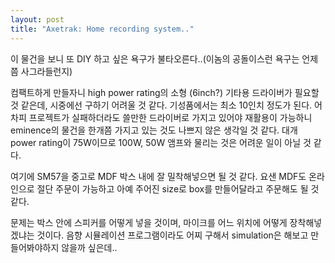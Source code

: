 ```yaml
---
layout: post
title: "Axetrak: Home recording system.."
---
```


이 물건을 보니 또 DIY 하고 싶은 욕구가 불타오른다..(이놈의 공돌이스런 욕구는 언제쯤 사그라들런지)

컴팩트하게 만들자니 high power rating의 소형 (6inch?) 기타용 드라이버가 필요할 것 같은데, 시중에선 구하기 어려울 것 같다. 기성품에서는 최소 10인치 정도가 된다. 어차피 프로젝트가 실패하더라도 쓸만한 드라이버로 가지고 있어야 재활용이 가능하니 eminence의 물건을 한개쯤 가지고 있는 것도 나쁘지 않은 생각일 것 같다. 대개 power rating이 75W이므로 100W, 50W 앰프와 물리는 것은 어려운 일이 아닐 것 같다.

여기에 SM57을 중고로 MDF 박스 내에 잘 밀착해넣으면 될 것 같다. 요샌 MDF도 온라인으로 절단 주문이 가능하고 아예 주어진 size로 box를 만들어달라고 주문해도 될 것 같다.

문제는 박스 안에 스피커를 어떻게 넣을 것이며, 마이크를 어느 위치에 어떻게 장착해넣겠냐는 것이다. 음향 시뮬레이션 프로그램이라도 어찌 구해서 simulation은 해보고 만들어봐야하지 않을까 싶은데..


